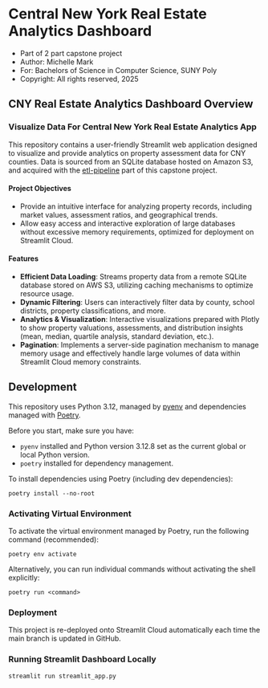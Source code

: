 # Central New York Real Estate Analytics Dashboard

- Part of 2 part capstone project
- Author: Michelle Mark
- For: Bachelors of Science in Computer Science, SUNY Poly
- Copyright: All rights reserved, 2025

## CNY Real Estate Analytics Dashboard Overview

### Visualize Data For Central New York Real Estate Analytics App

This repository contains a user-friendly Streamlit web application designed 
to visualize and provide analytics on property assessment data for CNY counties.  Data 
is sourced from an SQLite database hosted on Amazon S3, and acquired with 
the [etl-pipeline](https://github.com/michellemark/etl-pipeline.git) 
part of this capstone project.

#### Project Objectives

- Provide an intuitive interface for analyzing property records, including market values, assessment ratios, and geographical
  trends.
- Allow easy access and interactive exploration of large databases without excessive memory requirements, optimized
  for deployment on Streamlit Cloud.

#### Features

- **Efficient Data Loading**: Streams property data from a remote SQLite database stored on AWS S3, utilizing caching mechanisms
  to optimize resource usage.
- **Dynamic Filtering**: Users can interactively filter data by county, school districts, property classifications, and more.
- **Analytics & Visualization**: Interactive visualizations prepared with Plotly to show property valuations, assessments, and
  distribution insights (mean, median, quartile analysis, standard deviation, etc.).
- **Pagination**: Implements a server-side pagination mechanism to manage memory usage and effectively handle large volumes of
  data within Streamlit Cloud memory constraints.

## Development

This repository uses Python 3.12, managed by [pyenv](https://github.com/pyenv/pyenv) and dependencies managed
with [Poetry](https://python-poetry.org/docs/).

Before you start, make sure you have:

- `pyenv` installed and Python version 3.12.8 set as the current global or local Python version.
- `poetry` installed for dependency management.

To install dependencies using Poetry (including dev dependencies):

```shell
poetry install --no-root
```

### Activating Virtual Environment

To activate the virtual environment managed by Poetry, run the following command (recommended):

```shell
poetry env activate
```

Alternatively, you can run individual commands without activating the shell explicitly:

```shell
poetry run <command>
```

### Deployment

This project is re-deployed onto Streamlit Cloud automatically each time the main branch
is updated in GitHub.

### Running Streamlit Dashboard Locally

```shell
streamlit run streamlit_app.py
```
